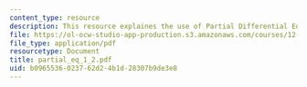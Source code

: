 ```yaml
---
content_type: resource
description: This resource explaines the use of Partial Differential Equations.
file: https://ol-ocw-studio-app-production.s3.amazonaws.com/courses/12-864-inference-from-data-and-models-spring-2005/b0965536023762d24b1d28307b9de3e8_partial_eq_1_2.pdf
file_type: application/pdf
resourcetype: Document
title: partial_eq_1_2.pdf
uid: b0965536-0237-62d2-4b1d-28307b9de3e8
---
```


